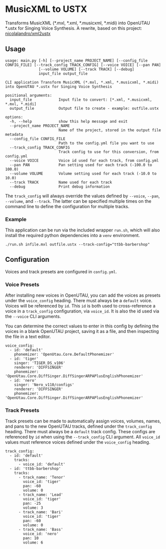 # MusicXML to USTX
Transforms MusicXML (*.mxl, *.xml, *.musicxml, *.midi) into OpenUTAU *.ustx for Singing Voice Synthesis. A rewrite, based on this project: [nicolalandro/xml2ustx](https://github.com/nicolalandro/xml2ustx)
## Usage
```
usage: main.py [-h] [--project_name PROJECT_NAME] [--config_file CONFIG_FILE] [--track_config TRACK_CONFIG] [--voice VOICE] [--pan PAN]
               [--volume VOLUME] [--track TRACK] [--debug]
               input_file output_file

CLI application Transform MusicXML (*.mxl, *.xml, *.musicxml, *.midi) into OpenUTAU *.ustx for Singing Voice Synthesis

positional arguments:
  input_file            Input file to convert: [*.xml, *.musicxml, *.mxl, *.midi]
  output_file           Output file to create - example: outfile.ustx

options:
  -h, --help            show this help message and exit
  --project_name PROJECT_NAME
                        Name of the project, stored in the output file metadata
  --config_file CONFIG_FILE
                        Path to the config.yml file you want to use
  --track_config TRACK_CONFIG
                        Track config to use for this conversion, from config.yml
  --voice VOICE         Voice id used for each track, from config.yml
  --pan PAN             Pan setting used for each track (-100.0 to 100.0)
  --volume VOLUME       Volume setting used for each track (-10.0 to 10.0)
  --track TRACK         Name used for each track
  --debug               Print debug information

```
The `track_config` will always override the values defined by `--voice`, `--pan`, `--volume`, and `--track`. The latter can be specified multiple times on the command line to define the configuration for multiple tracks.

### Example
This application can be run via the included wrapper `run.sh`, which will also install the required python dependencies into a `venv` environment.
```
./run.sh infile.mxl outfile.ustx --track-config="ttbb-barbershop"
```
## Configuration
Voices and track presets are configured in `config.yml`. 

### Voice Presets
After installing new voices in OpenUTAU, you can add the voices as presets under the `voice_config` heading. There must always be a `default` voice. Voices will be referenced by `id`. This `id` is both used to cross-reference a voice in a `track_config` configuration, via `voice_id`. It is also the id used via the `--voice` CLI arguments.

You can determine the correct values to enter in this config by defining the voices in a blank OpenUTAU project, saving it as a file, and then inspecting the file in a text editor.

```
voice_config:
  - id: 'default'
    phonemizer: 'OpenUtau.Core.DefaultPhonemizer'
  - id: 'tiger'
    singer: 'TIGER_DS_v106'
    renderer: 'DIFFSINGER'
    phonemizer: 'OpenUtau.Core.DiffSinger.DiffSingerARPAPlusEnglishPhonemizer'
  - id: 'nero'
    singer: 'Nero_v110/configs'
    renderer: 'DIFFSINGER'
    phonemizer: 'OpenUtau.Core.DiffSinger.DiffSingerARPAPlusEnglishPhonemizer'
```

### Track Presets
Track presets can be made to automatically assign voices, volumes, names, and pans to the new OpenUTAU tracks, defined under the `track_config` heading. There must always be a `default` track config. These configs are referenced by `id` when using the `--track_config` CLI argument. All `voice_id` values must reference voices defined under the `voice_config` heading.

```
track_config:
  - id: 'default'
    tracks:
      - voice_id: 'default'
  - id: 'ttbb-barbershop'
    tracks:
      - track_name: 'Tenor'
        voice_id: 'tiger'
        pan: -60
        volume: 0
      - track_name: 'Lead'
        voice_id: 'tiger'
        pan: -25
        volume: 3
      - track_name: 'Bari'
        voice_id: 'tiger'
        pan: -60
        volume: 0
      - track_name: 'Bass'
        voice_id: 'nero'
        pan: 10
        volume: 6
```